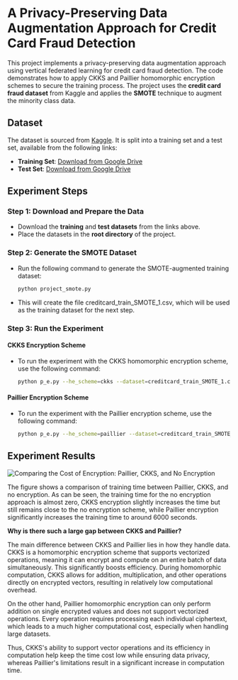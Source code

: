 # A Privacy-Preserving Data Augmentation Approach for Credit Card Fraud Detection

This project implements a privacy-preserving data augmentation approach using vertical federated learning for credit card fraud detection. The code demonstrates how to apply CKKS and Paillier homomorphic encryption schemes to secure the training process. The project uses the **credit card fraud dataset** from Kaggle and applies the **SMOTE** technique to augment the minority class data.

## Dataset

The dataset is sourced from [Kaggle](https://www.kaggle.com/datasets/mlg-ulb/creditcardfraud). It is split into a training set and a test set, available from the following links:
- **Training Set**: [Download from Google Drive](https://drive.google.com/file/d/1rJlgEOpakousK-83fKKNg9xrjfPvU8sf/view)
- **Test Set**: [Download from Google Drive](https://drive.google.com/file/d/1nnRE2v7J-zt5xyR9dy9QCwE1cShkDKH9/view)

## Experiment Steps

### Step 1: Download and Prepare the Data
- Download the **training** and **test datasets** from the links above.
- Place the datasets in the **root directory** of the project.

### Step 2: Generate the SMOTE Dataset
- Run the following command to generate the SMOTE-augmented training dataset:
  ```bash
  python project_smote.py

- This will create the file creditcard_train_SMOTE_1.csv, which will be used as the training dataset for the next step.

### Step 3: Run the Experiment
#### CKKS Encryption Scheme
- To run the experiment with the CKKS homomorphic encryption scheme, use the following command:
  ```bash
  python p_e.py --he_scheme=ckks --dataset=creditcard_train_SMOTE_1.csv

#### Paillier Encryption Scheme
- To run the experiment with the Paillier  encryption scheme, use the following command:
  ```bash
  python p_e.py --he_scheme=paillier --dataset=creditcard_train_SMOTE_1.csv

## Experiment Results

![Comparing the Cost of Encryption: Paillier, CKKS, and No Encryption](./image/Comparing%20the%20Cost%20of%20Encryption.png)

The figure shows a comparison of training time between Paillier, CKKS, and no encryption. As can be seen, the training time for the no encryption approach is almost zero, CKKS encryption slightly increases the time but still remains close to the no encryption scheme, while Paillier encryption significantly increases the training time to around 6000 seconds.

**Why is there such a large gap between CKKS and Paillier?**

The main difference between CKKS and Paillier lies in how they handle data. CKKS is a homomorphic encryption scheme that supports vectorized operations, meaning it can encrypt and compute on an entire batch of data simultaneously. This significantly boosts efficiency. During homomorphic computation, CKKS allows for addition, multiplication, and other operations directly on encrypted vectors, resulting in relatively low computational overhead.

On the other hand, Paillier homomorphic encryption can only perform addition on single encrypted values and does not support vectorized operations. Every operation requires processing each individual ciphertext, which leads to a much higher computational cost, especially when handling large datasets.

Thus, CKKS's ability to support vector operations and its efficiency in computation help keep the time cost low while ensuring data privacy, whereas Paillier's limitations result in a significant increase in computation time.

